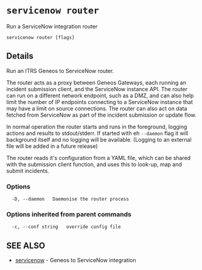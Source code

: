 # `servicenow router`

Run a ServiceNow integration router

```text
servicenow router [flags]
```

## Details


Run an ITRS Geneos to ServiceNow router.

The router acts as a proxy between Geneos Gateways, each running an
incident submission client, and the ServiceNow instance API. The
router can run on a different network endpoint, such as a DMZ, and
can also help limit the number of IP endpoints connecting to a
ServiceNow instance that may have a limit on source connections. The
router can also act on data fetched from ServiceNow as part of the
incident submission or update flow.

In normal operation the router starts and runs in the foreground,
logging actions and results to stdout/stderr. If started with eh
`--daemon` flag it will background itself and no logging will be
available. (Logging to an external file will be added in a future
release)

The router reads it's configuration from a YAML file, which can be
shared with the submission client function, and uses this to look-up,
map and submit incidents.


### Options

```text
  -D, --daemon   Daemonise the router process
```

### Options inherited from parent commands

```text
  -c, --conf string   override config file
```

## SEE ALSO

* [servicenow](servicenow.md)	 - Geneos to ServiceNow integration
